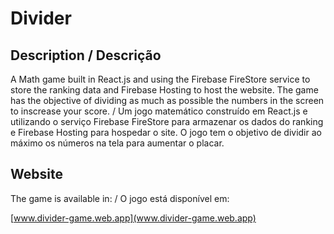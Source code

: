 # Divider

## Description / Descrição

A Math game built in React.js and using the Firebase FireStore service to store 
the ranking data and Firebase Hosting to host the website. The game has the objective 
of dividing as much as possible the numbers in the screen to inscrease your score. 
/ Um jogo matemático construído em React.js e utilizando o serviço Firebase FireStore
para armazenar os dados do ranking e Firebase Hosting para hospedar o site. O jogo tem 
o objetivo de dividir ao máximo os números na tela para aumentar o placar.

## Website

The game is available in: / O jogo está disponível em:

[www.divider-game.web.app](www.divider-game.web.app)
